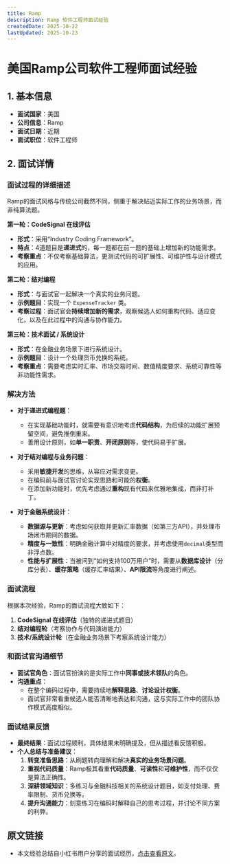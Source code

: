 ```yaml
---
title: Ramp
description: Ramp 软件工程师面试经验
createdDate: 2025-10-22
lastUpdated: 2025-10-23
---
```

# 美国Ramp公司软件工程师面试经验

## 1. 基本信息
- **面试国家**：美国
- **公司信息**：Ramp
- **面试日期**：近期
- **面试职位**：软件工程师

## 2. 面试详情

### 面试过程的详细描述

Ramp的面试风格与传统公司截然不同，侧重于解决贴近实际工作的业务场景，而非纯算法题。

**第一轮：CodeSignal 在线评估**
- **形式**：采用“Industry Coding Framework”。
- **特点**：4道题目是**递进式**的，每一题都在前一题的基础上增加新的功能需求。
- **考察重点**：不仅考察基础算法，更测试代码的可扩展性、可维护性与设计模式的应用。

**第二轮：结对编程**
- **形式**：与面试官一起解决一个真实的业务问题。
- **示例题目**：实现一个 `ExpenseTracker` 类。
- **考察过程**：面试官会**持续增加新的需求**，观察候选人如何重构代码、适应变化，以及在此过程中的沟通与协作能力。

**第三轮：技术面试 / 系统设计**
- **形式**：在金融业务场景下进行系统设计。
- **示例题目**：设计一个处理货币兑换的系统。
- **考察重点**：需要考虑实时汇率、市场交易时间、数值精度要求、系统可靠性等非功能性需求。

### 解决方法

- **对于递进式编程题**：
    - 在实现基础功能时，就需要有意识地考虑**代码结构**，为后续的功能扩展预留空间，避免推倒重来。
    - 善用设计原则，如**单一职责**、**开闭原则**等，使代码易于扩展。

- **对于结对编程与业务问题**：
    - 采用**敏捷开发**的思维，从容应对需求变更。
    - 在编码前与面试官讨论实现思路和可能的**权衡**。
    - 在添加新功能时，优先考虑通过**重构**现有代码来优雅地集成，而非打补丁。

- **对于金融系统设计**：
    - **数据源与更新**：考虑如何获取并更新汇率数据（如第三方API），并处理市场闭市期间的数据。
    - **精度与一致性**：明确金融计算中对精度的要求，并考虑使用`decimal`类型而非浮点数。
    - **性能与扩展性**：当被问到“如何支持100万用户”时，需要从**数据库设计**（分库分表）、**缓存策略**（缓存汇率结果）、**API限流**等角度进行阐述。

### 面试流程
根据本次经验，Ramp的面试流程大致如下：
1.  **CodeSignal 在线评估**（独特的递进式题目）
2.  **结对编程轮**（考察协作与代码演进能力）
3.  **技术/系统设计轮**（在金融业务场景下考察系统设计能力）

### 和面试官沟通细节
- **面试官角色**：面试官扮演的是实际工作中**同事或技术领队**的角色。
- **沟通重点**：
    - 在整个编码过程中，需要持续地**解释思路**、**讨论设计权衡**。
    - 面试官非常看重候选人能否清晰地表达和沟通，这与实际工作中的团队协作模式高度相似。

### 面试结果反馈
- **最终结果**：面试过程顺利，具体结果未明确提及，但从描述看反馈积极。
- **个人总结与准备建议**：
    1.  **转变准备思路**：从刷题转向理解和解决**真实的业务场景问题**。
    2.  **重视代码质量**：Ramp极其看重**代码质量**、**可读性**和**可维护性**，而不仅仅是算法正确性。
    3.  **深耕领域知识**：多练习与金融科技相关的系统设计题目，如支付处理、费率限制、货币兑换等。
    4.  **提升沟通能力**：刻意练习在编码时解释自己的思考过程，并讨论不同方案的利弊。

## 原文链接
- 本文经验总结自小红书用户分享的面试经历，[点击查看原文](https://www.xiaohongshu.com/explore/68a343d2000000001c00ddba?xsec_token=AB_aL21CJathb5Fg80NFH6fCLaDNE4_Zsj7p1hE5JSoSY=&xsec_source=pc_search&source=web_search_result_notes)。
